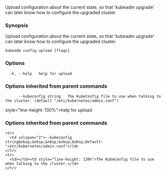
Upload configuration about the current state, so that 'kubeadm upgrade' can later know how to configure the upgraded cluster.

### Synopsis

Upload configuration about the current state, so that 'kubeadm upgrade' can later know how to configure the upgraded cluster.

```
kubeadm config upload [flags]
```

### Options

```
  -h, --help   help for upload
```

### Options inherited from parent commands

```
      --kubeconfig string   The KubeConfig file to use when talking to the cluster. (default "/etc/kubernetes/admin.conf")
```

style="line-height: 130%">help for upload</td>
    </tr>

  </tbody>
</table>



### Options inherited from parent commands

<table style="width: 100%;">
  <colgroup>
    <col span="1" style="width: 10px;" />
    <col span="1" />
  </colgroup>
  <tbody>

    <tr>
      <td colspan="2">--kubeconfig string&nbsp;&nbsp;&nbsp;&nbsp;&nbsp;Default: "/etc/kubernetes/admin.conf"</td>
    </tr>
    <tr>
      <td></td><td style="line-height: 130%">The KubeConfig file to use when talking to the cluster.</td>
    </tr>

  </tbody>
</table>



